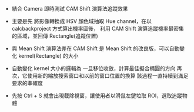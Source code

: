 * 結合 Camera 即時測試 CAM Shift 演算法追蹤效果

* 主要是先 將影像轉換成 HSV 顏色域抽取 Hue channel，在以 calcbackproject 方式算出機率圖後，
  利用 CAM Shift 演算追蹤機率最密集的區域，並回傳 Rectangle(追蹤位置)
  
* 與 Mean Shift 演算法差在 CAM Shift 是 Mean Shift 的改良版，可以自動變化 kernel(Rectangle) 的大小

* 自動變化 kernel 大小的邏輯為
  一旦移位收斂，計算最佳擬合橢圓的方向
  再次，它使用新的縮放搜索窗口和以前的窗口位置的換算
  該過程一直持續到滿足要求的準確度
  
* 先按 Ctrl + S 就會出現截除視窗，讓使用者以滑鼠左鍵垃取 ROI，選取追蹤物體